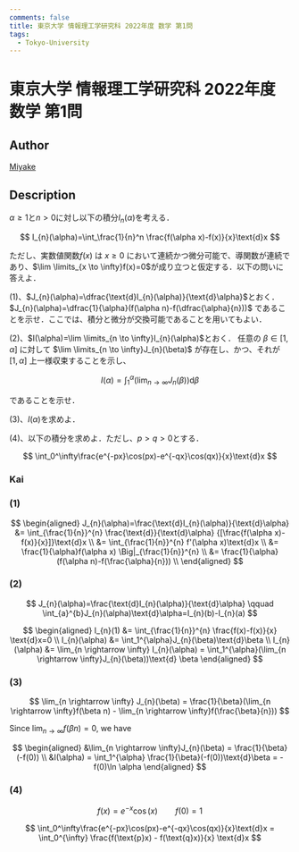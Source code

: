 ```yaml
---
comments: false
title: 東京大学 情報理工学研究科 2022年度 数学 第1問
tags:
  - Tokyo-University
---
```

# 東京大学 情報理工学研究科 2022年度 数学 第1問

## **Author**
[Miyake](https://miyake.github.io/exams/index.html)

## **Description**
$\alpha\ge 1$と$n>0$に対し以下の積分$I_{n}(\alpha)$を考える．

$$
I_{n}(\alpha)=\int_\frac{1}{n}^n \frac{f(\alpha x)-f(x)}{x}\text{d}x
$$

ただし、実数値関数$f(x)$ は $x \ge 0$
において連続かつ微分可能で、導関数が連続であり、$\lim \limits_{x \to \infty}f(x)=0$が成り立つと仮定する．以下の問いに答えよ．

(1)、$J_{n}(\alpha)=\dfrac{\text{d}I_{n}(\alpha)}{\text{d}\alpha}$とおく．
$J_{n}(\alpha)=\dfrac{1}{\alpha}(f(\alpha n)-f(\dfrac{\alpha}{n}))$ であることを示せ．ここでは、積分と微分が交換可能であることを用いてもよい．

(2)、$I(\alpha)=\lim \limits_{n \to \infty}I_{n}(\alpha)$とおく．
任意の $\beta \in [1,\alpha]$ に対して $\lim \limits_{n \to \infty}J_{n}(\beta)$ が存在し、かつ、それが $[1,\alpha]$ 上一様収束することを示し、

$$
I(\alpha)=\int_1^\alpha(\lim_{n \to \infty}J_{n}(\beta))\text{d}\beta
$$

であることを示せ．

(3)、$I(\alpha)$を求めよ．

(4)、以下の積分を求めよ．ただし、$p>q>0$とする．

$$
\int_0^\infty\frac{e^{-px}\cos(px)-e^{-qx}\cos(qx)}{x}\text{d}x
$$

### **Kai**
### (1)

$$
\begin{aligned}
J_{n}(\alpha)=\frac{\text{d}I_{n}(\alpha)}{\text{d}\alpha}
&= \int_{\frac{1}{n}}^{n} \frac{\text{d}}{\text{d}\alpha} {[\frac{f(\alpha x)-f(x)}{x}]}\text{d}x \\
&= \int_{\frac{1}{n}}^{n} f'(\alpha x)\text{d}x \\
&= \frac{1}{\alpha}f(\alpha x) \Big|_{\frac{1}{n}}^{n} \\
&= \frac{1}{\alpha}(f(\alpha n)-f(\frac{\alpha}{n})) \\
\end{aligned}
$$

### (2)

$$
J_{n}(\alpha)=\frac{\text{d}I_{n}(\alpha)}{\text{d}\alpha} \qquad
\int_{a}^{b}J_{n}(\alpha)\text{d}\alpha=I_{n}(b)-I_{n}(a)
$$

$$
\begin{aligned}
I_{n}(1) &= \int_{\frac{1}{n}}^{n} \frac{f(x)-f(x)}{x} \text{d}x=0 \\
I_{n}(\alpha) &= \int_1^{\alpha}J_{n}(\beta)\text{d}\beta \\
I_{n}(\alpha) &= \lim_{n \rightarrow \infty} I_{n}(\alpha) = \int_1^{\alpha}(\lim_{n \rightarrow \infty}J_{n}(\beta))\text{d} \beta
\end{aligned}
$$

### (3)

$$
\lim_{n \rightarrow \infty} J_{n}(\beta) = \frac{1}{\beta}(\lim_{n \rightarrow \infty}f(\beta n) - \lim_{n \rightarrow \infty}f(\frac{\beta}{n}))
$$

Since $\lim_{n \rightarrow \infty}f(\beta n) = 0$, we have

$$
\begin{aligned}
&\lim_{n \rightarrow \infty}J_{n}(\beta) = \frac{1}{\beta}(-f(0)) \\
&I(\alpha) = \int_1^{\alpha} \frac{1}{\beta}(-f(0))\text{d}\beta = -f(0)\ln \alpha
\end{aligned}
$$

### (4)

$$
f(x)=e^{-x} \cos(x) \qquad f(0) = 1
$$

$$
\int_0^\infty\frac{e^{-px}\cos(px)-e^{-qx}\cos(qx)}{x}\text{d}x = \int_0^{\infty} \frac{f(\text{p}x) - f(\text{q}x)}{x} \text{d}x
$$